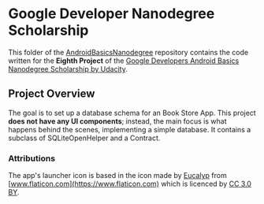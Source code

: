 # Google Developer Nanodegree Scholarship

This folder of the [AndroidBasicsNanodegree](https://github.com/EnduranceCode/GoogleDeveloperNanodegreeScholarship/tree/master) repository contains the code written for the **Eighth Project** of the [Google Developers Android Basics Nanodegree Scholarship by Udacity](https://sites.google.com/knowlabs.com/gdnd2017).

## Project Overview

The goal is to set up a database schema for an Book Store App. This project **does not have any UI components**; instead, the main focus is what happens behind the scenes, implementing a simple database. It contains a subclass of SQLiteOpenHelper and a Contract.

### Attributions

The app's launcher icon is based in the icon made by [Eucalyp](https://www.flaticon.com/authors/eucalyp) from [www.flaticon.com](https://www.flaticon.com) which is licenced by [CC 3.0 BY](http://creativecommons.org/licenses/by/3.0/).
